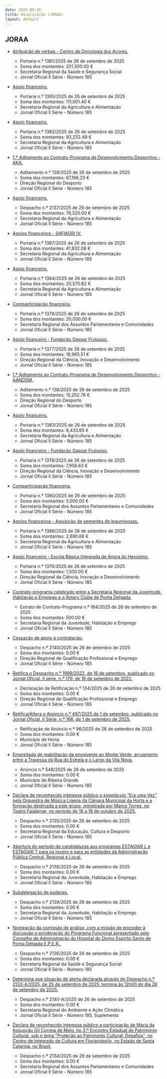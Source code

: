 ```yaml
---
date: 2025-09-26
title: Atualização (JORAA)
layout: default
---
```

## JORAA

* [Atribuição de verbas - Centro de Oncologia dos Açores.](https://jo.azores.gov.pt/#/ato/b737a2dd-52fb-42d4-aae1-58e41009f08f)
  * Portaria n.º 1381/2025 de 26 de setembro de 2025
  * Soma dos montantes: 201,500.00 €
  * Secretaria Regional da Saúde e Segurança Social
  * Jornal Oficial II Série - Número 185

* [Apoio financeiro.](https://jo.azores.gov.pt/#/ato/72fa4c55-2317-4440-9d4f-fd182efb37cb)
  * Portaria n.º 1385/2025 de 26 de setembro de 2025
  * Soma dos montantes: 111,001.40 €
  * Secretaria Regional da Agricultura e Alimentação
  * Jornal Oficial II Série - Número 185

* [Apoio financeiro.](https://jo.azores.gov.pt/#/ato/027f7f88-5a0f-4aa8-8546-0173db119182)
  * Portaria n.º 1382/2025 de 26 de setembro de 2025
  * Soma dos montantes: 93,232.49 €
  * Secretaria Regional da Agricultura e Alimentação
  * Jornal Oficial II Série - Número 185

* [1.º Aditamento ao Contrato-Programa de Desenvolvimento Desportivo - AKA.](https://jo.azores.gov.pt/#/ato/e3a693ee-a96f-4ff0-a24a-49e89321b678)
  * Aditamento n.º 139/2025 de 26 de setembro de 2025
  * Soma dos montantes: 87,196.23 €
  * Direção Regional do Desporto
  * Jornal Oficial II Série - Número 185

* [Apoio financeiro.](https://jo.azores.gov.pt/#/ato/0c7e5a11-794f-446b-a566-1ce40d68c858)
  * Despacho n.º 2137/2025 de 26 de setembro de 2025
  * Soma dos montantes: 76,320.00 €
  * Secretaria Regional da Agricultura e Alimentação
  * Jornal Oficial II Série - Número 185

* [Apoios financeiros - SAFIAGRI IV.](https://jo.azores.gov.pt/#/ato/69750a60-8f43-411a-9ec2-6fdbf832ac21)
  * Portaria n.º 1387/2025 de 26 de setembro de 2025
  * Soma dos montantes: 41,832.08 €
  * Secretaria Regional da Agricultura e Alimentação
  * Jornal Oficial II Série - Número 185

* [Apoio financeiro.](https://jo.azores.gov.pt/#/ato/6c3de777-87ef-4883-b018-2d2a4622821d)
  * Portaria n.º 1384/2025 de 26 de setembro de 2025
  * Soma dos montantes: 20,570.82 €
  * Secretaria Regional da Agricultura e Alimentação
  * Jornal Oficial II Série - Número 185

* [Comparticipação financeira.](https://jo.azores.gov.pt/#/ato/279d6bf9-3067-428e-bb75-7d03e37cde95)
  * Portaria n.º 1379/2025 de 26 de setembro de 2025
  * Soma dos montantes: 20,000.00 €
  * Secretaria Regional dos Assuntos Parlamentares e Comunidades
  * Jornal Oficial II Série - Número 185

* [Apoio financeiro - Fundação Gaspar Frutuoso.](https://jo.azores.gov.pt/#/ato/72656700-fe0d-4e1b-b157-a2da06971942)
  * Portaria n.º 1377/2025 de 26 de setembro de 2025
  * Soma dos montantes: 18,965.51 €
  * Direção Regional da Ciência, Inovação e Desenvolvimento
  * Jornal Oficial II Série - Número 185

* [1.º Aditamento ao Contrato-Programa de Desenvolvimento Desportivo - AANDSM.](https://jo.azores.gov.pt/#/ato/63b6dcce-a2e8-48ee-91c0-4a40d904e3f2)
  * Aditamento n.º 138/2025 de 26 de setembro de 2025
  * Soma dos montantes: 15,252.76 €
  * Direção Regional do Desporto
  * Jornal Oficial II Série - Número 185

* [Apoio financeiro.](https://jo.azores.gov.pt/#/ato/601ba961-f5b5-424f-94be-5529685f7bb9)
  * Portaria n.º 1383/2025 de 26 de setembro de 2025
  * Soma dos montantes: 8,433.65 €
  * Secretaria Regional da Agricultura e Alimentação
  * Jornal Oficial II Série - Número 185

* [Apoio financeiro - Fundação Gaspar Frutuoso.](https://jo.azores.gov.pt/#/ato/888510ae-449a-45bb-b58c-0f5f0ec069d7)
  * Portaria n.º 1378/2025 de 26 de setembro de 2025
  * Soma dos montantes: 7,956.63 €
  * Direção Regional da Ciência, Inovação e Desenvolvimento
  * Jornal Oficial II Série - Número 185

* [Comparticipação financeira.](https://jo.azores.gov.pt/#/ato/b9371424-ef4b-460a-a0df-6dd7cf2b2647)
  * Portaria n.º 1380/2025 de 26 de setembro de 2025
  * Soma dos montantes: 5,000.00 €
  * Secretaria Regional dos Assuntos Parlamentares e Comunidades
  * Jornal Oficial II Série - Número 185

* [Apoios financeiros - Aquisição de sementes de leguminosas.](https://jo.azores.gov.pt/#/ato/fae9ff53-85b4-4f52-8bb4-668a8691fa34)
  * Portaria n.º 1386/2025 de 26 de setembro de 2025
  * Soma dos montantes: 2,690.66 €
  * Secretaria Regional da Agricultura e Alimentação
  * Jornal Oficial II Série - Número 185

* [Apoio financeiro - Escola Básica Integrada de Angra do Heroísmo.](https://jo.azores.gov.pt/#/ato/1b82f851-b55b-4ef7-9497-cb5f2c27766b)
  * Portaria n.º 1376/2025 de 26 de setembro de 2025
  * Soma dos montantes: 1,500.00 €
  * Direção Regional da Ciência, Inovação e Desenvolvimento
  * Jornal Oficial II Série - Número 185

* [Contrato-programa celebrado entre a Secretaria Regional da Juventude, Habitação e Emprego e o Rotary Clube de Ponta Delgada.](https://jo.azores.gov.pt/#/ato/29efe3ab-c152-4605-b08a-a65d73d2c56d)
  * Extrato de Contrato-Programa n.º 164/2025 de 26 de setembro de 2025
  * Soma dos montantes: 500.00 €
  * Secretaria Regional da Juventude, Habitação e Emprego
  * Jornal Oficial II Série - Número 185

* [Cessação de apoio à contratação.](https://jo.azores.gov.pt/#/ato/adbdd390-fa3f-4e03-b7f6-70532836150c)
  * Despacho n.º 2140/2025 de 26 de setembro de 2025
  * Soma dos montantes: 0.00 €
  * Direção Regional de Qualificação Profissional e Emprego
  * Jornal Oficial II Série - Número 185

* [Retifica o Despacho n.º 1999/2022, de 16 de setembro, publicado no Jornal Oficial, II série, n.º 179, de 16 de setembro de 2022.](https://jo.azores.gov.pt/#/ato/d09ac354-04e8-4062-93ff-c6106ba56b1d)
  * Declaração de Retificação n.º 134/2025 de 26 de setembro de 2025
  * Soma dos montantes: 0.00 €
  * Direção Regional de Qualificação Profissional e Emprego
  * Jornal Oficial II Série - Número 185

* [Retifica/Altera o Anúncio n.º 497/2025 de 1 de setembro, publicado no Jornal Oficial, II Série, n.º 166, de 1 de setembro de 2025.](https://jo.azores.gov.pt/#/ato/ec6e4235-dd29-4c5c-84d1-fe0f267847ca)
  * Retificação de Anúncio n.º 96/2025 de 26 de setembro de 2025
  * Soma dos montantes: 0.00 €
  * Município de Horta
  * Jornal Oficial II Série - Número 185

* [Empreitada de reabilitação da envolvente ao Monte Verde, arruamento entre a Travessa da Rua do Estrela e o Largo da Vila Nova.](https://jo.azores.gov.pt/#/ato/683dfcbe-3f65-4f6f-9267-32898b2f71d8)
  * Anúncio n.º 548/2025 de 26 de setembro de 2025
  * Soma dos montantes: 0.00 €
  * Município de Ribeira Grande
  * Jornal Oficial II Série - Número 185

* [Declara de reconhecido interesse público o espetáculo “Era uma Vez” pela Orquestra de Música Ligeira da Câmara Municipal da Horta e a formação destinada a este grupo, ministrada por Marco Torres, no Teatro Faialense, no período de 16 a 18 de outubro de 2025.](https://jo.azores.gov.pt/#/ato/c06c4e88-4fb8-4a73-bc70-f186b86da75f)
  * Despacho n.º 2135/2025 de 26 de setembro de 2025
  * Soma dos montantes: 0.00 €
  * Secretaria Regional da Educação, Cultura e Desporto
  * Jornal Oficial II Série - Número 185

* [Abertura do período de candidaturas aos programas ESTAGIAR L e ESTAGIAR T para os jovens e para as entidades da Administração Pública Central, Regional e Local.](https://jo.azores.gov.pt/#/ato/ac9e3b40-e2a7-4164-b7f3-367cc592cc10)
  * Despacho n.º 2138/2025 de 26 de setembro de 2025
  * Soma dos montantes: 0.00 €
  * Secretaria Regional da Juventude, Habitação e Emprego
  * Jornal Oficial II Série - Número 185

* [Subdelegação de poderes.](https://jo.azores.gov.pt/#/ato/a169b211-b703-468b-9c4a-bd10c13f4293)
  * Despacho n.º 2139/2025 de 26 de setembro de 2025
  * Soma dos montantes: 0.00 €
  * Secretaria Regional da Juventude, Habitação e Emprego
  * Jornal Oficial II Série - Número 185

* [Nomeação da comissão de análise, com a missão de proceder à discussão e ponderação do Programa Funcional apresentado pelo Conselho de Administração do Hospital do Divino Espírito Santo de Ponta Delgada E.P.E.R..](https://jo.azores.gov.pt/#/ato/43ea5042-1b62-4ee7-980d-9c76db39140d)
  * Despacho n.º 2136/2025 de 26 de setembro de 2025
  * Soma dos montantes: 0.00 €
  * Secretaria Regional da Saúde e Segurança Social
  * Jornal Oficial II Série - Número 185

* [Determina que  situação de alerta declarada através do Despacho n.º 2133-A/2025, de 25 de setembro de 2025, termina às 12h00 do dia 26 de setembro de 2025.](https://jo.azores.gov.pt/#/ato/5e0ad922-c9ca-4934-be4c-bd17c406afe9)
  * Despacho n.º 2140-A/2025 de 26 de setembro de 2025
  * Soma dos montantes: 0.00 €
  * Secretaria Regional do Ambiente e Ação Climática
  * Jornal Oficial II Série - Número 185, Suplemento

* [Declara de reconhecido interesse público a participação de Maria da Assunção Gil Correia de Melo, no 3.º Encontro Estadual de Património Cultural, sob o tema "Proteção ao Património Cultural: Desafios", no Centro de Integrado de Cultura em Florianópolis, no Estado de Santa Catarina, no Brasil.](https://jo.azores.gov.pt/#/ato/c124a423-db34-407e-96ba-dfda6d5ffe96)
  * Despacho n.º 2134/2025 de 26 de setembro de 2025
  * Soma dos montantes: 0.00 €
  * Secretaria Regional dos Assuntos Parlamentares e Comunidades
  * Jornal Oficial II Série - Número 185
